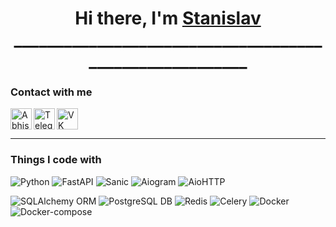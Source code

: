 <h1 align="center">Hi there, I'm <a href="https://github.com/AgafonovSiberia" target="_blank">Stanislav</a> 
________________________________________________________
  
### Contact with me

<a href="https://www.instagram.com/agafonov_siberia/">
  <img align="left" alt="Abhishek's Instagram" width="34px" src="https://cdn-icons-png.flaticon.com/512/2111/2111463.png" />
</a>

<a href="https://t.me/AgafonovSiberia">
  <img align="left" alt="Telegram" width="34px" src="https://cdn-icons-png.flaticon.com/512/2111/2111646.png">
</a>

<a href="https://vk.com/agafonov_siberia">
  <img align="left" alt="VK" width="34px" src="https://cdn-icons-png.flaticon.com/512/2504/2504953.png"></a>


<br><br>

__________________________________________________________

### Things I code with
![Python](https://img.shields.io/badge/Python-3-brightgreent)
![FastAPI](https://img.shields.io/badge/FastAPI-Framework-green)
![Sanic](https://img.shields.io/badge/Sanic-Framework-red)
![Aiogram](https://img.shields.io/badge/Aiogram-3.x-blue)
![AioHTTP](https://img.shields.io/badge/AioHTTP-HTTP%20Client%2FServer-blue)


![SQLAlchemy ORM](https://img.shields.io/badge/SQLAlchemy-ORM-orange)
![PostgreSQL DB](https://img.shields.io/badge/PostgreSQL-DB-blue)
![Redis](https://img.shields.io/badge/Redis-Caching-yellow)
![Celery](https://img.shields.io/badge/Celery-Tasks-lightgrey)
![Docker](https://img.shields.io/badge/Docker-Containerization-blue)
![Docker-compose](https://img.shields.io/badge/Docker--compose-Multi--container-blue)






